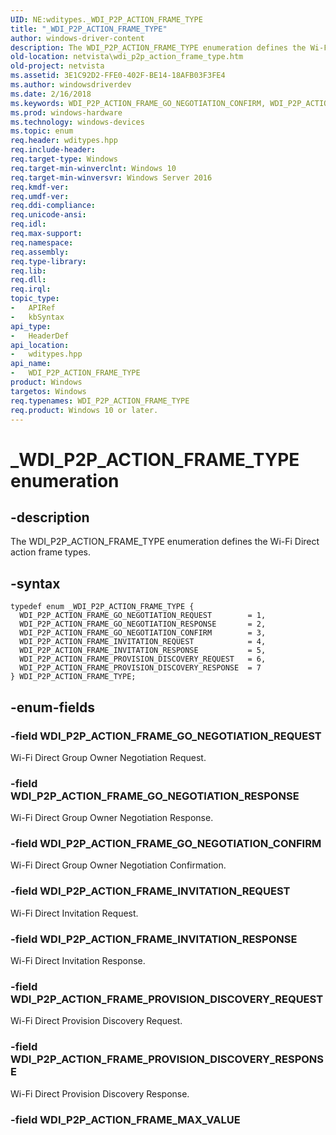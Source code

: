 ```yaml
---
UID: NE:wditypes._WDI_P2P_ACTION_FRAME_TYPE
title: "_WDI_P2P_ACTION_FRAME_TYPE"
author: windows-driver-content
description: The WDI_P2P_ACTION_FRAME_TYPE enumeration defines the Wi-Fi Direct action frame types.
old-location: netvista\wdi_p2p_action_frame_type.htm
old-project: netvista
ms.assetid: 3E1C92D2-FFE0-402F-BE14-18AFB03F3FE4
ms.author: windowsdriverdev
ms.date: 2/16/2018
ms.keywords: WDI_P2P_ACTION_FRAME_GO_NEGOTIATION_CONFIRM, WDI_P2P_ACTION_FRAME_GO_NEGOTIATION_REQUEST, WDI_P2P_ACTION_FRAME_GO_NEGOTIATION_RESPONSE, WDI_P2P_ACTION_FRAME_INVITATION_REQUEST, WDI_P2P_ACTION_FRAME_INVITATION_RESPONSE, WDI_P2P_ACTION_FRAME_PROVISION_DISCOVERY_REQUEST, WDI_P2P_ACTION_FRAME_PROVISION_DISCOVERY_RESPONSE, WDI_P2P_ACTION_FRAME_TYPE, WDI_P2P_ACTION_FRAME_TYPE enumeration [Device and Driver Installation], _WDI_P2P_ACTION_FRAME_TYPE, netvista.wdi_p2p_action_frame_type, netvista.wifi_p2p_action_frame_type, wditypes/WDI_P2P_ACTION_FRAME_GO_NEGOTIATION_CONFIRM, wditypes/WDI_P2P_ACTION_FRAME_GO_NEGOTIATION_REQUEST, wditypes/WDI_P2P_ACTION_FRAME_GO_NEGOTIATION_RESPONSE, wditypes/WDI_P2P_ACTION_FRAME_INVITATION_REQUEST, wditypes/WDI_P2P_ACTION_FRAME_INVITATION_RESPONSE, wditypes/WDI_P2P_ACTION_FRAME_PROVISION_DISCOVERY_REQUEST, wditypes/WDI_P2P_ACTION_FRAME_PROVISION_DISCOVERY_RESPONSE, wditypes/WDI_P2P_ACTION_FRAME_TYPE
ms.prod: windows-hardware
ms.technology: windows-devices
ms.topic: enum
req.header: wditypes.hpp
req.include-header: 
req.target-type: Windows
req.target-min-winverclnt: Windows 10
req.target-min-winversvr: Windows Server 2016
req.kmdf-ver: 
req.umdf-ver: 
req.ddi-compliance: 
req.unicode-ansi: 
req.idl: 
req.max-support: 
req.namespace: 
req.assembly: 
req.type-library: 
req.lib: 
req.dll: 
req.irql: 
topic_type:
-	APIRef
-	kbSyntax
api_type:
-	HeaderDef
api_location:
-	wditypes.hpp
api_name:
-	WDI_P2P_ACTION_FRAME_TYPE
product: Windows
targetos: Windows
req.typenames: WDI_P2P_ACTION_FRAME_TYPE
req.product: Windows 10 or later.
---
```


# _WDI_P2P_ACTION_FRAME_TYPE enumeration


## -description


The WDI_P2P_ACTION_FRAME_TYPE enumeration defines the Wi-Fi Direct action frame types.


## -syntax


````
typedef enum _WDI_P2P_ACTION_FRAME_TYPE { 
  WDI_P2P_ACTION_FRAME_GO_NEGOTIATION_REQUEST        = 1,
  WDI_P2P_ACTION_FRAME_GO_NEGOTIATION_RESPONSE       = 2,
  WDI_P2P_ACTION_FRAME_GO_NEGOTIATION_CONFIRM        = 3,
  WDI_P2P_ACTION_FRAME_INVITATION_REQUEST            = 4,
  WDI_P2P_ACTION_FRAME_INVITATION_RESPONSE           = 5,
  WDI_P2P_ACTION_FRAME_PROVISION_DISCOVERY_REQUEST   = 6,
  WDI_P2P_ACTION_FRAME_PROVISION_DISCOVERY_RESPONSE  = 7
} WDI_P2P_ACTION_FRAME_TYPE;
````


## -enum-fields




### -field WDI_P2P_ACTION_FRAME_GO_NEGOTIATION_REQUEST

Wi-Fi Direct Group Owner Negotiation Request.


### -field WDI_P2P_ACTION_FRAME_GO_NEGOTIATION_RESPONSE

Wi-Fi Direct Group Owner Negotiation Response.


### -field WDI_P2P_ACTION_FRAME_GO_NEGOTIATION_CONFIRM

Wi-Fi Direct Group Owner Negotiation Confirmation.


### -field WDI_P2P_ACTION_FRAME_INVITATION_REQUEST

Wi-Fi Direct Invitation Request.


### -field WDI_P2P_ACTION_FRAME_INVITATION_RESPONSE

Wi-Fi Direct Invitation Response.


### -field WDI_P2P_ACTION_FRAME_PROVISION_DISCOVERY_REQUEST

Wi-Fi Direct Provision Discovery Request.


### -field WDI_P2P_ACTION_FRAME_PROVISION_DISCOVERY_RESPONSE

Wi-Fi Direct Provision Discovery Response.


### -field WDI_P2P_ACTION_FRAME_MAX_VALUE



